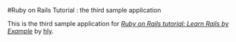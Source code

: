 #Ruby on Rails Tutorial : the third sample application
  
This is the third sample application for
[*Ruby on Rails tutorial: Learn Rails by Example*](http://railstutorial.org/)
by [hly](http://hly.com/).

